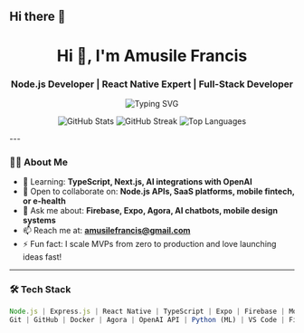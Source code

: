   ## Hi there 👋
<!-- GitHub Profile README for: ElbonTech -->

<h1 align="center">Hi 👋, I'm Amusile Francis</h1>
<h3 align="center">Node.js Developer | React Native Expert | Full-Stack Developer</h3>

<p align="center">
  <img src="https://readme-typing-svg.demolab.com?font=Fira+Code&size=22&pause=1000&color=3F3D56&center=true&vCenter=true&multiline=true&width=600&height=100&lines=Node.js+Backend+Pro;React+Native+Mobile+App+Expert;Founder+%7C+ElbonTech+%7C+FriendzoneTV;Building+AppDevPro+%F0%9F%9A%80" alt="Typing SVG" />
</p>



<p align="center"> <img src="https://github-readme-stats.vercel.app/api?username=ElbonTech&show_icons=true&theme=github_dark" alt="GitHub Stats" /> <img src="https://github-readme-streak-stats.herokuapp.com/?user=ElbonTech&theme=github-dark-blue" alt="GitHub Streak" /> <img src="https://github-readme-stats.vercel.app/api/top-langs/?username=ElbonTech&layout=compact&theme=github_dark" alt="Top Languages" /> </p>
---

### 👨‍💻 About Me


- 🌱 Learning: **TypeScript, Next.js, AI integrations with OpenAI**
- 👯 Open to collaborate on: **Node.js APIs, SaaS platforms, mobile fintech, or e-health**
- 💬 Ask me about: **Firebase, Expo, Agora, AI chatbots, mobile design systems**
- 📫 Reach me at: **amusilefrancis@gmail.com**
- ⚡ Fun fact: I scale MVPs from zero to production and love launching ideas fast!

---

### 🛠️ Tech Stack

```js
Node.js | Express.js | React Native | TypeScript | Expo | Firebase | MongoDB
Git | GitHub | Docker | Agora | OpenAI API | Python (ML) | VS Code | Figma | FASTAPI | REACT | PYTHON 


